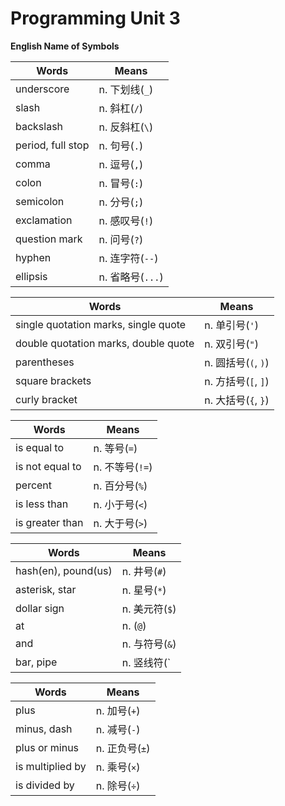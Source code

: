 # Programming Unit 3
**English Name of Symbols**

| Words             | Means            |
| ----------------- | ---------------- |
| underscore        | n. 下划线(`_`)   |
| slash             | n. 斜杠(`/`)     |
| backslash         | n. 反斜杠(`\`)   |
| period, full stop | n. 句号(`.`)     |
| comma             | n. 逗号(`,`)     |
| colon             | n. 冒号(`:`)     |
| semicolon         | n. 分号(`;`)     |
| exclamation       | n. 感叹号(`!`)   |
| question mark     | n. 问号(`?`)     |
| hyphen            | n. 连字符(`--`)  |
| ellipsis          | n. 省略号(`...`) |

| Words                                | Means               |
| ------------------------------------ | ------------------- |
| single quotation marks, single quote | n. 单引号(`'`)      |
| double quotation marks, double quote | n. 双引号(`"`)      |
| parentheses                          | n. 圆括号(`(`, `)`) |
| square brackets                      | n. 方括号(`[`, `]`) |
| curly bracket                        | n. 大括号(`{`, `}`) |

| Words           | Means           |
| --------------- | --------------- |
| is equal to     | n. 等号(`=`)    |
| is not equal to | n. 不等号(`!=`) |
| percent         | n. 百分号(`%`)  |
| is less than    | n. 小于号(`<`)  |
| is greater than | n. 大于号(`>`)  |

| Words               | Means          |
| ------------------- | -------------- |
| hash(en), pound(us) | n. 井号(`#`)   |
| asterisk, star      | n. 星号(`*`)   |
| dollar sign         | n. 美元符(`$`) |
| at                  | n. (`@`)       |
| and                 | n. 与符号(`&`) |
| bar, pipe           | n. 竖线符(`|`) |

| Words            | Means          |
| ---------------- | -------------- |
| plus             | n. 加号(`+`)   |
| minus, dash      | n. 减号(`-`)   |
| plus or minus    | n. 正负号(`±`) |
| is multiplied by | n. 乘号(`×`)   |
| is divided by    | n. 除号(`÷`)   |


